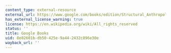 ```yaml
---
content_type: external-resource
external_url: https://www.google.com/books/edition/Structural_Anthropology/2xaB9PksH1UC?hl=en&gbpv=1
has_external_license_warning: true
license: https://en.wikipedia.org/wiki/All_rights_reserved
status: ''
title: Google Books
uid: 8e82601b-db50-425e-9a44-2432c896e30e
wayback_url: ''
---
```

